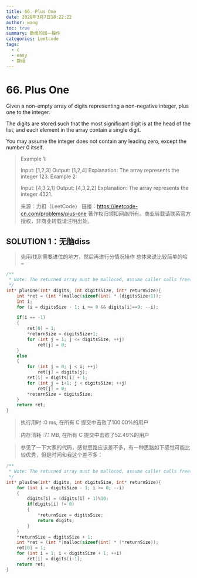 ```yaml
---
title: 66. Plus One
date: 2020年3月7日18:22:22
author: wang
toc: true
summary: 数组的加一操作
categories: Leetcode
tags:
  - c
  - easy
  - 数组
---
```


# 66. Plus One

Given a non-empty array of digits representing a non-negative integer, plus one to the integer.

The digits are stored such that the most significant digit is at the head of the list, and each element in the array contain a single digit.

You may assume the integer does not contain any leading zero, except the number 0 itself.

> Example 1:
>
> Input: [1,2,3]
> Output: [1,2,4]
> Explanation: The array represents the integer 123.
> Example 2:
> 
> Input: [4,3,2,1]
> Output: [4,3,2,2]
> Explanation: The array represents the integer 4321.
>
> 来源：力扣（LeetCode）
> 链接：https://leetcode-cn.com/problems/plus-one
> 著作权归领扣网络所有。商业转载请联系官方授权，非商业转载请注明出处。

## SOLUTION 1：无脑diss

> 先用i找到需要进位的地方，然后再进行分情况操作
> 总体来说比较简单的哈~

```c
/**
 * Note: The returned array must be malloced, assume caller calls free().
 */
int* plusOne(int* digits, int digitsSize, int* returnSize){
	int *ret = (int *)malloc(sizeof(int) * (digitsSize+1));
	int i;
	for (i = digitsSize - 1; i >= 0 && digits[i]==9; --i);

	if(i == -1)
	{
		ret[0] = 1;
		*returnSize = digitsSize+1;
		for (int j = 1; j <= digitsSize; ++j)
			ret[j] = 0;
	}
	else
	{
		for (int j = 0; j < i; ++j)
			ret[j] = digits[j];
		ret[i] = digits[i] + 1;
		for (int j = i+1; j < digitsSize; ++j)
			ret[j] = 0;
		*returnSize = digitsSize;
	}
	return ret;
}
```

> 执行用时 :0 ms, 在所有 C 提交中击败了100.00%的用户
>
> 内存消耗 :7.1 MB, 在所有 C 提交中击败了52.49%的用户

> 参见了一下大家的代码，感觉思路应该差不多，有一种思路如下感觉可能比较优秀，但是时间和我这个差不多：

```c
/**
 * Note: The returned array must be malloced, assume caller calls free().
 */
int* plusOne(int* digits, int digitsSize, int* returnSize){
	for (int i = digitsSize - 1; i >= 0; --i)
	{
		digits[i] = (digits[i] + 1)%10;
		if(digits[i] != 0)
		{
			*returnSize = digitsSize;
			return digits;
		}
	}
	*returnSize = digitsSize + 1;
	int *ret = (int *)malloc(sizeof(int) * (*returnSize));
	ret[0] = 1;
	for (int i = 1; i < digitsSize + 1; ++i)
		ret[i] = digits[i-1];
	return ret;
}
```

